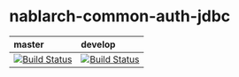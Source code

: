 # nablarch-common-auth-jdbc

| master | develop |
|:-----------|:------------|
|[![Build Status](https://travis-ci.org/nablarch/nablarch-common-auth-jdbc.svg?branch=master)](https://travis-ci.org/nablarch/nablarch-common-auth-jdbc)|[![Build Status](https://travis-ci.org/nablarch/nablarch-common-auth-jdbc.svg?branch=develop)](https://travis-ci.org/nablarch/nablarch-common-auth-jdbc)|
